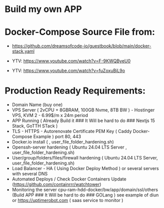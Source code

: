 # Build my own APP

# Docker-Compose Source File from:
- https://github.com/dreamsofcode-io/guestbook/blob/main/docker-stack.yaml

- YTV: https://www.youtube.com/watch?v=F-9KWQByeU0
- YTV: https://www.youtube.com/watch?v=fuZoxuBiL9o

# Production Ready Requirements:

- Domain Name (buy one)
- VPS Server ( 2vCPU + 8GBRAM, 100GB Nvme, 8TB BW ) - Hostinger VPS, KVM 2 - 6.99$/m x 24m period
- APP Running ( Already Build it ### It Will be hard to do ### Nextjs 15 Stack, GoTTH STack )
- TLS - HTTPS - Autorenovate Certificate PEM Key ( Caddy Docker-Compose Example ) port 80, 443
- Docker.io install ( , user_file_folder_hardening.sh)
- Openssh-server hardening ( Ubuntu 24.04 LTS Server , user_file_folder_hardening.sh)
- User/group/folders/files/firewall hardening  ( Ubuntu 24.04 LTS Server,  user_file_folder_hardening.sh) 
- Load Balancer - HA ( Using Docker Deploy Method ) or several servers with several DNS
- Automated Deploys / Check Docker Containers Update (https://github.com/containrrr/watchtower)
- Monitoring the server cpu-ram-hdd-docker/bw/app/domain/ssl/others (Build APP ### It Will be hard to do ### GOLang ) see example of diun or https://uptimerobot.com ( saas service to monitor )
